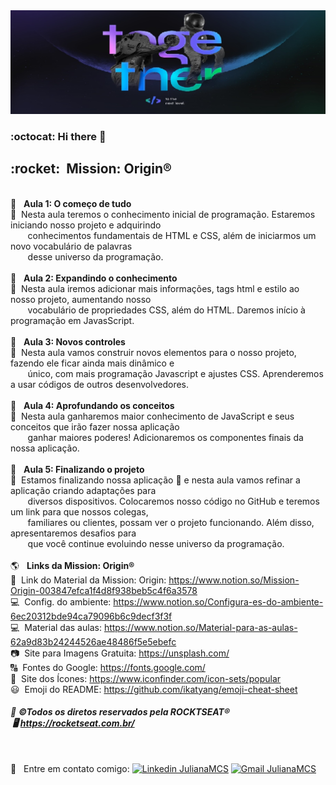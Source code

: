 <img width="auto" src="https://github.com/Julianamcs/OriginSix/blob/master/Img/bg.jpg">

### :octocat: Hi there :wave: 

 <h2><b>:rocket: &nbsp;Mission: Origin®</b></h2>

 <br/> :pushpin: &nbsp; <b>Aula 1: O começo de tudo</b>
 <br/> :memo: &nbsp;Nesta aula teremos o conhecimento inicial de programação. Estaremos iniciando nosso projeto e adquirindo
 <br/> &nbsp; &nbsp; &nbsp; &nbsp;conhecimentos fundamentais de HTML e CSS, além de iniciarmos um novo vocabulário de palavras
 <br/> &nbsp; &nbsp; &nbsp; &nbsp;desse universo da programação.
 <br/>
 <br/> :pushpin: &nbsp; <b>Aula 2: Expandindo o conhecimento</b>
 <br/> :memo: &nbsp;Nesta aula iremos adicionar mais informações, tags html e estilo ao nosso projeto, aumentando nosso
 <br/> &nbsp; &nbsp; &nbsp; &nbsp;vocabulário de propriedades CSS, além do HTML. Daremos início à programação em JavasScript.
 <br/>
 <br/> :pushpin: &nbsp; <b>Aula 3: Novos controles</b>
 <br/> :memo: &nbsp;Nesta aula vamos construir novos elementos para o nosso projeto, fazendo ele ficar ainda mais dinâmico e
 <br/> &nbsp; &nbsp; &nbsp; &nbsp;único, com mais programação Javascript e ajustes CSS. Aprenderemos a usar códigos de outros desenvolvedores.
 <br/>
 <br/> :pushpin: &nbsp; <b>Aula 4: Aprofundando os conceitos</b>
 <br/> :memo: &nbsp;Nesta aula ganharemos maior conhecimento de JavaScript e seus conceitos que irão fazer nossa aplicação
 <br/> &nbsp; &nbsp; &nbsp; &nbsp;ganhar maiores poderes! Adicionaremos os componentes finais da nossa aplicação.
 <br/>
 <br/> :pushpin: &nbsp; <b>Aula 5: Finalizando o projeto</b>
 <br/> :memo: &nbsp;Estamos finalizando nossa aplicação 🎉 e nesta aula vamos refinar a aplicação criando adaptações para
 <br/> &nbsp; &nbsp; &nbsp; &nbsp;diversos dispositivos. Colocaremos nosso código no GitHub e teremos um link para que nossos colegas,
 <br/> &nbsp; &nbsp; &nbsp; &nbsp;familiares ou clientes, possam ver o projeto funcionando. Além disso, apresentaremos desafios para
 <br/> &nbsp; &nbsp; &nbsp; &nbsp;que você continue evoluindo nesse universo da programação.
 <br/>
 <br/> :earth_americas: &nbsp; <b>Links da Mission: Origin®</b>
 <br/> :house_with_garden: &nbsp;Link do Material da Mission: Origin: https://www.notion.so/Mission-Origin-003847efca1f4d8f938beb5c4f6a3578
 <br/> :computer: &nbsp;Config. do ambiente: https://www.notion.so/Configura-es-do-ambiente-6ec20312bde94ca79096b6c9decf3f3f
 <br/> :computer: &nbsp;Material das aulas: https://www.notion.so/Material-para-as-aulas-62a9d83b24244526ae48486f5e5ebefc
 <br/> :camera: &nbsp;Site para Imagens Gratuita: https://unsplash.com/
 <br/> :capital_abcd: &nbsp;Fontes do Google: https://fonts.google.com/
 <br/> :dart: &nbsp;Site dos Ícones: https://www.iconfinder.com/icon-sets/popular
 <br/> :smiley: &nbsp;Emoji do README: https://github.com/ikatyang/emoji-cheat-sheet
 <br/><h6>:rocket:&nbsp;<b><i>©Todos os diretos reservados pela ROCKTSEAT® &nbsp;:desktop_computer:&nbsp;https://rocketseat.com.br/</i></b></h6> 
 <br/> :email: &nbsp; Entre em contato comigo: [![Linkedin JulianaMCS](https://img.shields.io/badge/-JulianaMCS-blue?style=flat-square&logo=Linkedin&logoColor=white&link=https://www.linkedin.com/in/julianamcs/)](https://www.linkedin.com/in/julianamcs/)
[![Gmail JulianaMCS](https://img.shields.io/badge/-JulianaMCS@gmail.com-c14438?style=flat-square&logo=Gmail&logoColor=white&link=mailto:julyanamcs@gmail.com)](mailto:julyanamcs@gmail.com)



